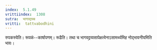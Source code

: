 ```yaml
---
index:  5.1.49
vrittiindex:  1308
sutra:  भागाद्यच्च
vritti:  tattvabodhini 
---
```


रुपकस्येति। रूपकं--कार्षापणम्। रूढैति। तथा च भागवद्द्रव्यसापेक्षत्वेनाऽसामर्थ्यमिह नोद्भावनीयमिति भावः।

